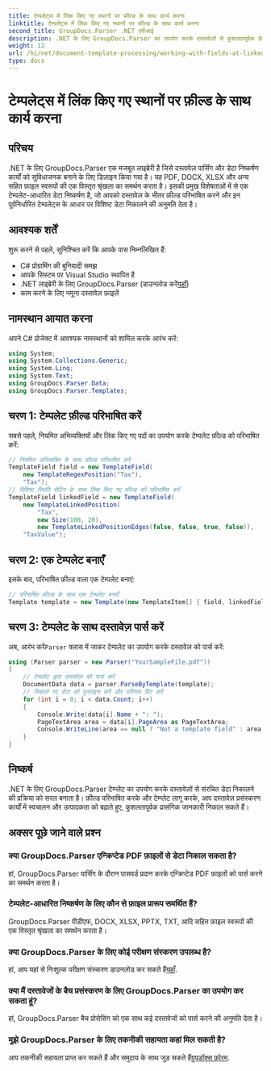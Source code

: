 ```yaml
---
title: टेम्पलेट्स में लिंक किए गए स्थानों पर फ़ील्ड के साथ कार्य करना
linktitle: टेम्पलेट्स में लिंक किए गए स्थानों पर फ़ील्ड के साथ कार्य करना
second_title: GroupDocs.Parser .NET एपीआई
description: .NET के लिए GroupDocs.Parser का उपयोग करके दस्तावेज़ों से कुशलतापूर्वक डेटा निकालना सीखें। कोड उदाहरणों के साथ चरण-दर-चरण ट्यूटोरियल।
weight: 12
url: /hi/net/document-template-processing/working-with-fields-at-linked-positions-in-templates/
type: docs
---
```

# टेम्पलेट्स में लिंक किए गए स्थानों पर फ़ील्ड के साथ कार्य करना

## परिचय
.NET के लिए GroupDocs.Parser एक मजबूत लाइब्रेरी है जिसे दस्तावेज़ पार्सिंग और डेटा निष्कर्षण कार्यों को सुविधाजनक बनाने के लिए डिज़ाइन किया गया है। यह PDF, DOCX, XLSX और अन्य सहित फ़ाइल स्वरूपों की एक विस्तृत श्रृंखला का समर्थन करता है। इसकी प्रमुख विशेषताओं में से एक टेम्पलेट-आधारित डेटा निष्कर्षण है, जो आपको दस्तावेज़ के भीतर फ़ील्ड परिभाषित करने और इन पूर्वनिर्धारित टेम्पलेट्स के आधार पर विशिष्ट डेटा निकालने की अनुमति देता है।
## आवश्यक शर्तें
शुरू करने से पहले, सुनिश्चित करें कि आपके पास निम्नलिखित हैं:
- C# प्रोग्रामिंग की बुनियादी समझ
- आपके सिस्टम पर Visual Studio स्थापित है
-  .NET लाइब्रेरी के लिए GroupDocs.Parser (डाउनलोड करें[यहाँ](https://releases.groupdocs.com/parser/net/))
- काम करने के लिए नमूना दस्तावेज़ फ़ाइलें

## नामस्थान आयात करना
अपने C# प्रोजेक्ट में आवश्यक नामस्थानों को शामिल करके आरंभ करें:
```csharp
using System;
using System.Collections.Generic;
using System.Linq;
using System.Text;
using GroupDocs.Parser.Data;
using GroupDocs.Parser.Templates;
```
## चरण 1: टेम्पलेट फ़ील्ड परिभाषित करें
सबसे पहले, नियमित अभिव्यक्तियों और लिंक किए गए पदों का उपयोग करके टेम्पलेट फ़ील्ड को परिभाषित करें:
```csharp
// नियमित अभिव्यक्ति के साथ फ़ील्ड परिभाषित करें
TemplateField field = new TemplateField(
    new TemplateRegexPosition("Tax"),
    "Tax");
// विशिष्ट स्थिति सेटिंग के साथ लिंक किए गए फ़ील्ड को परिभाषित करें
TemplateField linkedField = new TemplateField(
    new TemplateLinkedPosition(
        "Tax",
        new Size(100, 20),
        new TemplateLinkedPositionEdges(false, false, true, false)),
    "TaxValue");
```
## चरण 2: एक टेम्पलेट बनाएँ
इसके बाद, परिभाषित फ़ील्ड वाला एक टेम्पलेट बनाएं:
```csharp
// परिभाषित फ़ील्ड के साथ एक टेम्पलेट बनाएँ
Template template = new Template(new TemplateItem[] { field, linkedField });
```
## चरण 3: टेम्पलेट के साथ दस्तावेज़ पार्स करें
 अब, आरंभ करें`Parser` क्लास में जाकर टेम्पलेट का उपयोग करके दस्तावेज़ को पार्स करें:
```csharp
using (Parser parser = new Parser("YourSampleFile.pdf"))
{
    // टेम्पलेट द्वारा दस्तावेज़ को पार्स करें
    DocumentData data = parser.ParseByTemplate(template);
    // निकाले गए डेटा को पुनरावृत्त करें और परिणाम प्रिंट करें
    for (int i = 0; i < data.Count; i++)
    {
        Console.Write(data[i].Name + ": ");
        PageTextArea area = data[i].PageArea as PageTextArea;
        Console.WriteLine(area == null ? "Not a template field" : area.Text);
    }
}
```

## निष्कर्ष
.NET के लिए GroupDocs.Parser टेम्प्लेट का उपयोग करके दस्तावेज़ों से संरचित डेटा निकालने की प्रक्रिया को सरल बनाता है। फ़ील्ड परिभाषित करके और टेम्प्लेट लागू करके, आप दस्तावेज़ प्रसंस्करण कार्यों में स्वचालन और उत्पादकता को बढ़ाते हुए, कुशलतापूर्वक प्रासंगिक जानकारी निकाल सकते हैं।

## अक्सर पूछे जाने वाले प्रश्न
### क्या GroupDocs.Parser एन्क्रिप्टेड PDF फ़ाइलों से डेटा निकाल सकता है?
हां, GroupDocs.Parser पार्सिंग के दौरान पासवर्ड प्रदान करके एन्क्रिप्टेड PDF फ़ाइलों को पार्स करने का समर्थन करता है।
### टेम्पलेट-आधारित निष्कर्षण के लिए कौन से फ़ाइल प्रारूप समर्थित हैं?
GroupDocs.Parser पीडीएफ, DOCX, XLSX, PPTX, TXT, आदि सहित फ़ाइल स्वरूपों की एक विस्तृत श्रृंखला का समर्थन करता है।
### क्या GroupDocs.Parser के लिए कोई परीक्षण संस्करण उपलब्ध है?
 हां, आप यहां से निःशुल्क परीक्षण संस्करण डाउनलोड कर सकते हैं[यहाँ](https://releases.groupdocs.com/).
### क्या मैं दस्तावेजों के बैच प्रसंस्करण के लिए GroupDocs.Parser का उपयोग कर सकता हूं?
हां, GroupDocs.Parser बैच प्रोसेसिंग को एक साथ कई दस्तावेजों को पार्स करने की अनुमति देता है।
### मुझे GroupDocs.Parser के लिए तकनीकी सहायता कहां मिल सकती है?
 आप तकनीकी सहायता प्राप्त कर सकते हैं और समुदाय के साथ जुड़ सकते हैं[ग्रुपडॉक्स फ़ोरम](https://forum.groupdocs.com/c/parser/17).